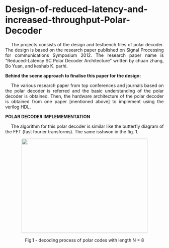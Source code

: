 # Design-of-reduced-latency-and-increased-throughput-Polar-Decoder
<p align="justify"> &emsp; The projects consists of the design and testbench files of polar decoder. The design is based on the research paper published on Signal Processing for communications Symposium 2012. The research paper name is "Reduced-Latency SC Polar Decoder Architecture" written by chuan zhang, Bo Yuan, and keshab K. parhi. </p>

**Behind the scene approach to finalise this paper for the design:** 
<p align="justify"> &emsp; The various research paper from top conferences and journals based on the polar decoder is referred and the basic understanding of the polar decoder is obtained. Then, the hardware architecture of the polar decoder is obtained from one paper [mentioned above] to implement using the verilog HDL. </p>

**POLAR DECODER IMPLEMEMENTATION**
<p align="justify"> &emsp; The algorithm for this polar decoder is similar like the butterfly diagram of the FFT (fast fourier transforms). The same isshwon in the fig. 1.
  
<p align="center">
<img src="https://user-images.githubusercontent.com/73669849/232680548-e9e87ef6-5de2-49c7-a1f3-577ccee59743.png" width="400" height="300">
</p>
<p align = "center">
Fig.1 - decoding process of polar codes with length N = 8
</p>


